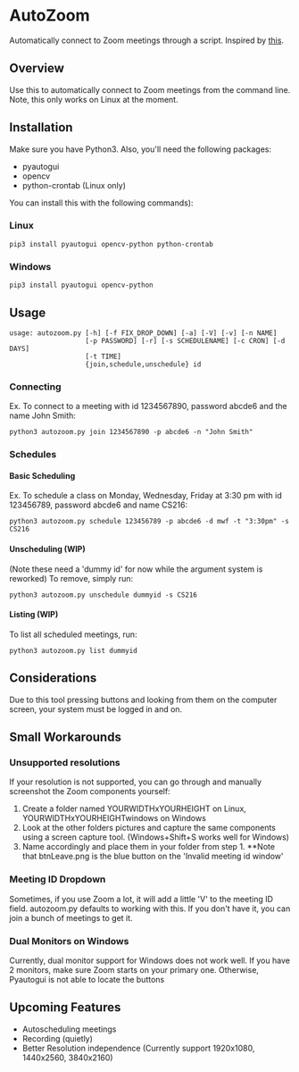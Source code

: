 # AutoZoom
Automatically connect to Zoom meetings through a script.
Inspired by [this](https://github.com/BigchillRK/Zoom-Meeting-and-Recording).
## Overview
Use this to automatically connect to Zoom meetings from the command line. Note, this only works on Linux at the moment.

## Installation
Make sure you have Python3. Also, you'll need the following packages:
* pyautogui
* opencv
* python-crontab (Linux only)

You can install this with the following commands):
### Linux
```
pip3 install pyautogui opencv-python python-crontab
```

### Windows
```
pip3 install pyautogui opencv-python
```

## Usage
```
usage: autozoom.py [-h] [-f FIX_DROP_DOWN] [-a] [-V] [-v] [-n NAME]
                   [-p PASSWORD] [-r] [-s SCHEDULENAME] [-c CRON] [-d DAYS]
                   [-t TIME]
                   {join,schedule,unschedule} id
```
### Connecting
Ex. To connect to a meeting with id 1234567890, password abcde6 and the name John Smith:
```
python3 autozoom.py join 1234567890 -p abcde6 -n "John Smith"
```

### Schedules
#### Basic Scheduling
Ex. To schedule a class on Monday, Wednesday, Friday at 3:30 pm with id 123456789, password abcde6 and name CS216:
```
python3 autozoom.py schedule 123456789 -p abcde6 -d mwf -t "3:30pm" -s CS216
```

#### Unscheduling (WIP)
(Note these need a 'dummy id' for now while the argument system is reworked)
To remove, simply run:
```
python3 autozoom.py unschedule dummyid -s CS216
```

#### Listing (WIP)
To list all scheduled meetings, run:
```
python3 autozoom.py list dummyid
```

## Considerations
Due to this tool pressing buttons and looking from them on the computer screen, your system must be logged in and on.

## Small Workarounds
### Unsupported resolutions
If your resolution is not supported, you can go through and manually screenshot the Zoom components yourself:
1. Create a folder named YOURWIDTHxYOURHEIGHT on Linux, YOURWIDTHxYOURHEIGHTwindows on Windows
2. Look at the other folders pictures and capture the same components using a screen capture tool. (Windows+Shift+S works well for Windows)
3. Name accordingly and place them in your folder from step 1.
**Note that btnLeave.png is the blue button on the 'Invalid meeting id window'
  
### Meeting ID Dropdown
Sometimes, if you use Zoom a lot, it will add a little 'V' to the meeting ID field. autozoom.py defaults to working with this. If you don't have it, you can join a bunch of meetings to get it.

### Dual Monitors on Windows
Currently, dual monitor support for Windows does not work well. If you have 2 monitors, make sure Zoom starts on your primary one. Otherwise, Pyautogui is not able to locate the buttons

## Upcoming Features
* Autoscheduling meetings
* Recording (quietly)
* Better Resolution independence (Currently support 1920x1080, 1440x2560, 3840x2160)
